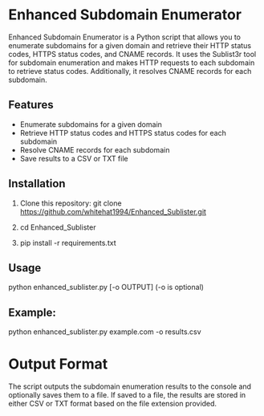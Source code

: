 # Enhanced Subdomain Enumerator

Enhanced Subdomain Enumerator is a Python script that allows you to enumerate subdomains for a given domain and retrieve their HTTP status codes, HTTPS status codes, and CNAME records. It uses the Sublist3r tool for subdomain enumeration and makes HTTP requests to each subdomain to retrieve status codes. Additionally, it resolves CNAME records for each subdomain.

## Features
- Enumerate subdomains for a given domain
- Retrieve HTTP status codes and HTTPS status codes for each subdomain
- Resolve CNAME records for each subdomain
- Save results to a CSV or TXT file

## Installation
1. Clone this repository:
   git clone https://github.com/whitehat1994/Enhanced_Sublister.git

2. cd Enhanced_Sublister
3. pip install -r requirements.txt

## Usage
python enhanced_sublister.py <domain> [-o OUTPUT] (-o is optional)

## Example:
python enhanced_sublister.py example.com -o results.csv

# Output Format
The script outputs the subdomain enumeration results to the console and optionally saves them to a file. If saved to a file, the results are stored in either CSV or TXT format based on the file extension provided.
